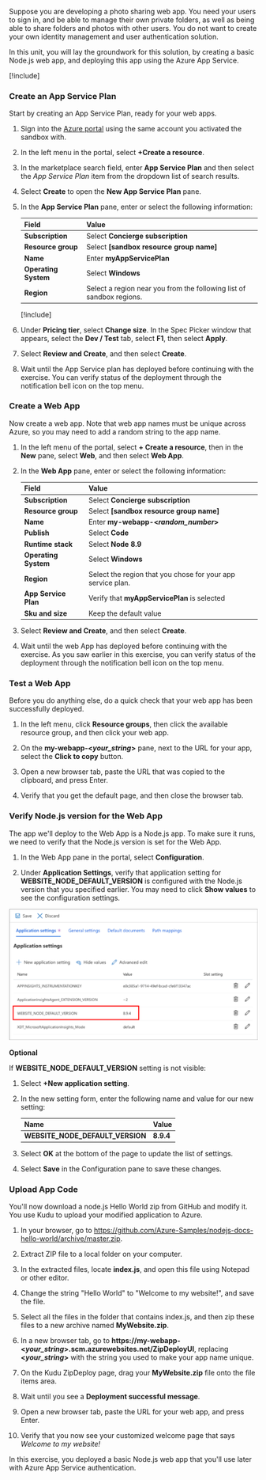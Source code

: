 Suppose you are developing a photo sharing web app. You need your users to sign in, and be able to manage their own private folders, as well as being able to share folders and photos with other users. You do not want to create your own identity management and user authentication solution.

In this unit, you will lay the groundwork for this solution, by creating a basic Node.js web app, and deploying this app using the Azure App Service.

[!include[](../../../includes/azure-sandbox-activate.md)]

### Create an App Service Plan

Start by creating an App Service Plan, ready for your web apps.

1. Sign into the [Azure portal](https://portal.azure.com/learn.docs.microsoft.com?azure-portal=true) using the same account you activated the sandbox with.

1. In the left menu in the portal, select **+Create a resource**.

1. In the marketplace search field, enter **App Service Plan** and then select the *App Service Plan* item from the dropdown list of search results. 

1. Select **Create** to open the **New App Service Plan** pane.

1. In the **App Service Plan** pane, enter or select the following information:

    | Field | Value |
    |---|---|
    | **Subscription** | Select **Concierge subscription** |
    | **Resource group** | Select **<rgn>[sandbox resource group name]</rgn>** |
    | **Name** | Enter **myAppServicePlan** |
    | **Operating System** | Select **Windows** |
    | **Region** | Select a region near you from the following list of sandbox regions. |

    [!include[](../../../includes/azure-sandbox-regions-first-mention-note.md)] 

1. Under **Pricing tier**, select **Change size**. In the Spec Picker window that appears, select the **Dev / Test** tab, select **F1**, then select **Apply**.

1. Select **Review and Create**, and then select **Create**.

1. Wait until the App Service plan has deployed before continuing with the exercise. You can verify status of the deployment through the notification bell icon on the top menu.

### Create a Web App

Now create a web app. Note that web app names must be unique across Azure, so you may need to add a random string to the app name.

1. In the left menu of the portal, select **+ Create a resource**, then in the **New** pane, select **Web**, and then select **Web App**.

1. In the **Web App** pane, enter or select the following information:

    | Field | Value |
    |---|---|
    | **Subscription** | Select **Concierge subscription** |
    | **Resource group** | Select **<rgn>[sandbox resource group name]</rgn>** |
    | **Name** | Enter **my-webapp-\<_random_number_\>** |
    | **Publish** | Select **Code** |
    | **Runtime stack** | Select **Node 8.9** |
    | **Operating System** | Select **Windows** |
    | **Region** | Select the region that you chose for your app service plan. |
    | **App Service Plan** | Verify that **myAppServicePlan** is selected |
    | **Sku and size** | Keep the default value |

1. Select **Review and Create**, and then select **Create**.

1. Wait until the web App has deployed before continuing with the exercise. As you saw earlier in this exercise, you can verify status of the deployment through the notification bell icon on the top menu.

### Test a Web App

Before you do anything else, do a quick check that your web app has been successfully deployed.

1. In the left menu, click **Resource groups**, then click the available resource group, and then click your web app.

1. On the **my-webapp-\<_your_string_\>** pane, next to the URL for your app, select the **Click to copy** button.

1. Open a new browser tab, paste the URL that was copied to the clipboard, and press Enter.

1. Verify that you get the default page, and then close the browser tab.

### Verify Node.js version for the Web App

The app we'll deploy to the Web App is a Node.js app. To make sure it runs, we need to verify that the Node.js version is set for the Web App.

1. In the Web App pane in the portal, select **Configuration**.

1. Under **Application Settings**, verify that application setting for **WEBSITE_NODE_DEFAULT_VERSION** is configured with the Node.js version that you specified earlier. You may need to click **Show values** to see the configuration settings.

 ![New application setting for Node.js version](../media/6-new-app-setting.png)

**Optional**

If **WEBSITE_NODE_DEFAULT_VERSION** setting is not visible:

1. Select **+New application setting**.

1. In the new setting form, enter the following name and value for our new setting:

    | Name | Value |
    |---|---|
    | **WEBSITE_NODE_DEFAULT_VERSION** | **8.9.4** |

1. Select **OK** at the bottom of the page to update the list of settings. 

1. Select **Save** in the Configuration pane to save these changes.   

### Upload App Code

You'll now download a node.js Hello World zip from GitHub and modify it. You use Kudu to upload your modified application to Azure.

1. In your browser, go to https://github.com/Azure-Samples/nodejs-docs-hello-world/archive/master.zip.

1. Extract ZIP file to a local folder on your computer.

1. In the extracted files, locate **index.js**, and open this file using Notepad or other editor.

1. Change the string "Hello World" to "Welcome to my website!", and save the file.

1. Select all the files in the folder that contains index.js, and then zip these files to a new archive named **MyWebsite.zip**.

1. In a new browser tab, go to **https://my-webapp-\<_your_string_\>.scm.azurewebsites.net/ZipDeployUI**, replacing **\<_your_string_\>** with the string you used to make your app name unique.

1. On the Kudu ZipDeploy page, drag your **MyWebsite.zip** file onto the file items area.

1. Wait until you see a **Deployment successful message**.

1. Open a new browser tab, paste the URL for your web app, and press Enter.

1. Verify that you now see your customized welcome page that says *Welcome to my website!*

In this exercise, you deployed a basic Node.js web app that you'll use later with Azure App Service authentication.
